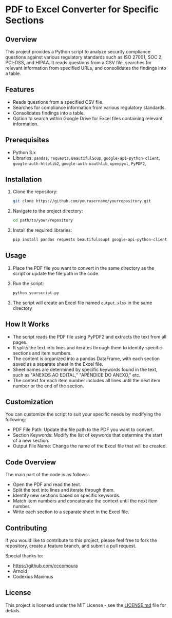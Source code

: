 # PDF to Excel Converter for Specific Sections

## Overview

This project provides a Python script to analyze security compliance questions against various regulatory standards such as ISO 27001, SOC 2, PCI-DSS, and HIPAA. It reads questions from a CSV file, searches for relevant information from specified URLs, and consolidates the findings into a table.

## Features

- Reads questions from a specified CSV file.
- Searches for compliance information from various regulatory standards.
- Consolidates findings into a table.
- Option to search within Google Drive for Excel files containing relevant information.

## Prerequisites

- Python 3.x
- Libraries: `pandas`, `requests`, `BeautifulSoup`, `google-api-python-client`, `google-auth-httplib2`, `google-auth-oauthlib`, `openpyxl`, `PyPDF2`,

## Installation

1. Clone the repository:

   ```bash
   git clone https://github.com/yourusername/yourrepository.git
   ```

2. Navigate to the project directory:

   ```bash
   cd path/to/your/repository
   ```

3. Install the required libraries:

   ```bash
   pip install pandas requests beautifulsoup4 google-api-python-client google-auth-httplib2 google-auth-oauthlib openpyxl PyPDF2
   ```

## Usage

1. Place the PDF file you want to convert in the same directory as the script or update the file path in the code.
2. Run the script:

   ```bash
   python yourscript.py
   ```
3. The script will create an Excel file named `output.xlsx` in the same directory

## How It Works

- The script reads the PDF file using PyPDF2 and extracts the text from all pages.
- It splits the text into lines and iterates through them to identify specific sections and item numbers.
- The content is organized into a pandas DataFrame, with each section saved as a separate sheet in the Excel file.
- Sheet names are determined by specific keywords found in the text, such as "ANEXOS AO EDITAL," "APÊNDICE DO ANEXO," etc.
- The context for each item number includes all lines until the next item number or the end of the section.

## Customization
You can customize the script to suit your specific needs by modifying the following:

- PDF File Path: Update the file path to the PDF you want to convert.
- Section Keywords: Modify the list of keywords that determine the start of a new section.
- Output File Name: Change the name of the Excel file that will be created.

## Code Overview
The main part of the code is as follows:

- Open the PDF and read the text.
- Split the text into lines and iterate through them.
- Identify new sections based on specific keywords.
- Match item numbers and concatenate the context until the next item number.
- Write each section to a separate sheet in the Excel file.

## Contributing

If you would like to contribute to this project, please feel free to fork the repository, create a feature branch, and submit a pull request.

Special thanks to:
- https://github.com/cccpmoura
- Arnold
- Codexius Maximus

## License

This project is licensed under the MIT License - see the [LICENSE.md](LICENSE.md) file for details.
